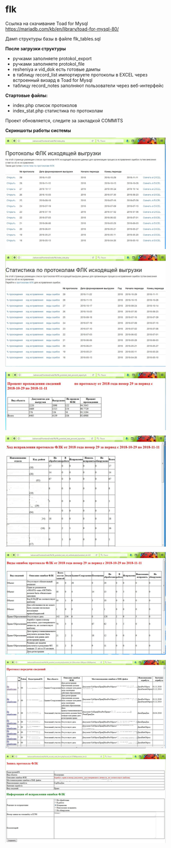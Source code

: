 # flk
Ссылка на скачивание Toad for Mysql
https://mariadb.com/kb/en/library/toad-for-mysql-80/

Дамп структуры базы в файле flk_tables.sql

**После загрузки структуры**
- ручками заполняете protokol_export
- ручками заполняете protokol_file
- resheniya и vid_dok есть готовые дампы
- в таблицу record_list импортируете протоколы в EXCEL через встроенный визард в Toad for Mysql
- таблицу record_notes заполняют пользователи через веб-интерфейс

**Стартовые файлы:** 
- index.php         список протоколов
- index_stat.php    статистика по протоколам

Проект обновляется, следите за закладкой COMMITS

**Скриншоты работы системы**

![](/pict/index.jpg)

![](/pict/index_stat.jpg)

![](/pict/procent.jpg)

![](/pict/hod.jpg)

![](/pict/vid_osh.jpg)

![](/pict/list_records.jpg)

![](/pict/record_work.jpg)